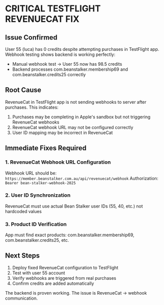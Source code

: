 # CRITICAL TESTFLIGHT REVENUECAT FIX

## Issue Confirmed
User 55 (luca) has 0 credits despite attempting purchases in TestFlight app.
Webhook testing shows backend is working perfectly:
- Manual webhook test → User 55 now has 98.5 credits
- Backend processes com.beanstalker.membership69 and com.beanstalker.credits25 correctly

## Root Cause
RevenueCat in TestFlight app is not sending webhooks to server after purchases.
This indicates:
1. Purchases may be completing in Apple's sandbox but not triggering RevenueCat webhooks
2. RevenueCat webhook URL may not be configured correctly
3. User ID mapping may be incorrect in RevenueCat

## Immediate Fixes Required

### 1. RevenueCat Webhook URL Configuration
Webhook URL should be: `https://member.beanstalker.com.au/api/revenuecat/webhook`
Authorization: `Bearer bean-stalker-webhook-2025`

### 2. User ID Synchronization
RevenueCat must use actual Bean Stalker user IDs (55, 40, etc.) not hardcoded values

### 3. Product ID Verification
App must find exact products: com.beanstalker.membership69, com.beanstalker.credits25, etc.

## Next Steps
1. Deploy fixed RevenueCat configuration to TestFlight
2. Test with user 55 account
3. Verify webhooks are triggered from real purchases
4. Confirm credits are added automatically

The backend is proven working. The issue is RevenueCat → webhook communication.